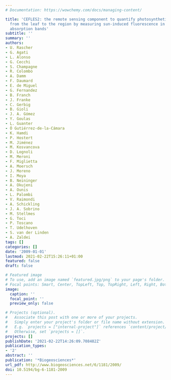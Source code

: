 ```yaml
---
# Documentation: https://wowchemy.com/docs/managing-content/

title: 'CEFLES2: the remote sensing component to quantify photosynthetic efficiency
  from the leaf to the region by measuring sun-induced fluorescence in the oxygen
  absorption bands'
subtitle: ''
summary: ''
authors:
- U. Rascher
- G. Agati
- L. Alonso
- G. Cecchi
- S. Champagne
- R. Colombo
- A. Damm
- F. Daumard
- E. de Miguel
- G. Fernandez
- B. Franch
- J. Franke
- C. Gerbig
- B. Gioli
- J. A. Gómez
- Y. Goulas
- L. Guanter
- Ó Gutiérrez-de-la-Cámara
- K. Hamdi
- P. Hostert
- M. Jiménez
- M. Kosvancova
- D. Lognoli
- M. Meroni
- F. Miglietta
- A. Moersch
- J. Moreno
- I. Moya
- B. Neininger
- A. Okujeni
- A. Ounis
- L. Palombi
- V. Raimondi
- A. Schickling
- J. A. Sobrino
- M. Stellmes
- G. Toci
- P. Toscano
- T. Udelhoven
- S. van der Linden
- A. Zaldei
tags: []
categories: []
date: '2009-01-01'
lastmod: 2021-02-22T15:26:11+01:00
featured: false
draft: false

# Featured image
# To use, add an image named `featured.jpg/png` to your page's folder.
# Focal points: Smart, Center, TopLeft, Top, TopRight, Left, Right, BottomLeft, Bottom, BottomRight.
image:
  caption: ''
  focal_point: ''
  preview_only: false

# Projects (optional).
#   Associate this post with one or more of your projects.
#   Simply enter your project's folder or file name without extension.
#   E.g. `projects = ["internal-project"]` references `content/project/deep-learning/index.md`.
#   Otherwise, set `projects = []`.
projects: []
publishDate: '2021-02-22T14:26:09.708482Z'
publication_types:
- '2'
abstract: ''
publication: '*Biogeosciences*'
url_pdf: http://www.biogeosciences.net/6/1181/2009/
doi: 10.5194/bg-6-1181-2009
---
```

